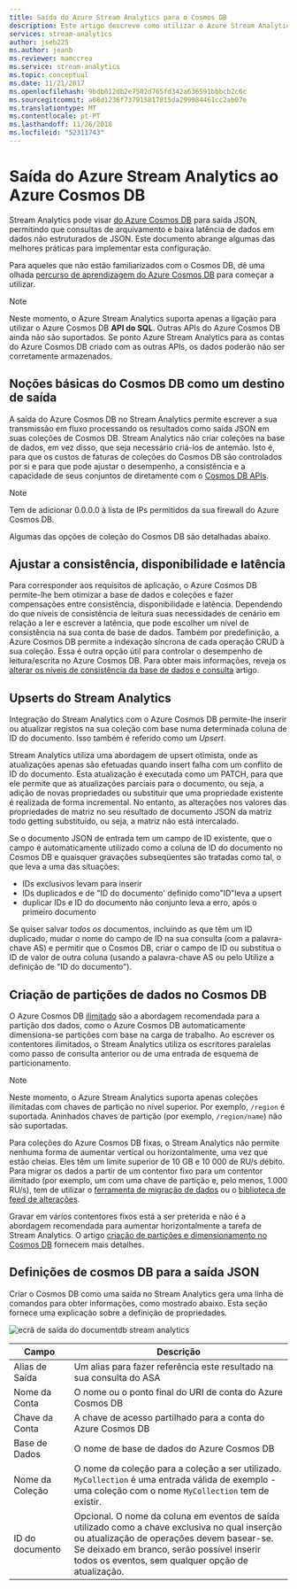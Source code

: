 ```yaml
---
title: Saída do Azure Stream Analytics para o Cosmos DB
description: Este artigo descreve como utilizar o Azure Stream Analytics para guardar a saída para o Azure Cosmos DB para a saída JSON, para o arquivo de dados e consultas de baixa latência nos dados não estruturados de JSON.
services: stream-analytics
author: jseb225
ms.author: jeanb
ms.reviewer: mamccrea
ms.service: stream-analytics
ms.topic: conceptual
ms.date: 11/21/2017
ms.openlocfilehash: 9bdb012db2e7502d765fd342a636591bbbcb2c6c
ms.sourcegitcommit: a08d1236f737915817815da299984461cc2ab07e
ms.translationtype: MT
ms.contentlocale: pt-PT
ms.lasthandoff: 11/26/2018
ms.locfileid: "52311743"
---
```

# <a name="azure-stream-analytics-output-to-azure-cosmos-db"></a>Saída do Azure Stream Analytics ao Azure Cosmos DB  
Stream Analytics pode visar [do Azure Cosmos DB](https://azure.microsoft.com/services/documentdb/) para saída JSON, permitindo que consultas de arquivamento e baixa latência de dados em dados não estruturados de JSON. Este documento abrange algumas das melhores práticas para implementar esta configuração.

Para aqueles que não estão familiarizados com o Cosmos DB, dê uma olhada [percurso de aprendizagem do Azure Cosmos DB](https://azure.microsoft.com/documentation/learning-paths/documentdb/) para começar a utilizar. 

> [!Note]
> Neste momento, o Azure Stream Analytics suporta apenas a ligação para utilizar o Azure Cosmos DB **API do SQL**.
> Outras APIs do Azure Cosmos DB ainda não são suportados. Se ponto Azure Stream Analytics para as contas do Azure Cosmos DB criado com as outras APIs, os dados poderão não ser corretamente armazenados. 

## <a name="basics-of-cosmos-db-as-an-output-target"></a>Noções básicas do Cosmos DB como um destino de saída
A saída do Azure Cosmos DB no Stream Analytics permite escrever a sua transmissão em fluxo processando os resultados como saída JSON em suas coleções de Cosmos DB. Stream Analytics não criar coleções na base de dados, em vez disso, que seja necessário criá-los de antemão. Isto é, para que os custos de faturas de coleções do Cosmos DB são controlados por si e para que pode ajustar o desempenho, a consistência e a capacidade de seus conjuntos de diretamente com o [Cosmos DB APIs](https://msdn.microsoft.com/library/azure/dn781481.aspx).

> [!Note]
> Tem de adicionar 0.0.0.0 à lista de IPs permitidos da sua firewall do Azure Cosmos DB.

Algumas das opções de coleção do Cosmos DB são detalhadas abaixo.

## <a name="tune-consistency-availability-and-latency"></a>Ajustar a consistência, disponibilidade e latência
Para corresponder aos requisitos de aplicação, o Azure Cosmos DB permite-lhe bem otimizar a base de dados e coleções e fazer compensações entre consistência, disponibilidade e latência. Dependendo do que níveis de consistência de leitura suas necessidades de cenário em relação a ler e escrever a latência, que pode escolher um nível de consistência na sua conta de base de dados. Também por predefinição, a Azure Cosmos DB permite a indexação síncrona de cada operação CRUD à sua coleção. Essa é outra opção útil para controlar o desempenho de leitura/escrita no Azure Cosmos DB. Para obter mais informações, reveja os [alterar os níveis de consistência da base de dados e consulta](../cosmos-db/consistency-levels.md) artigo.

## <a name="upserts-from-stream-analytics"></a>Upserts do Stream Analytics
Integração do Stream Analytics com o Azure Cosmos DB permite-lhe inserir ou atualizar registos na sua coleção com base numa determinada coluna de ID do documento. Isso também é referido como um *Upsert*.

Stream Analytics utiliza uma abordagem de upsert otimista, onde as atualizações apenas são efetuadas quando insert falha com um conflito de ID do documento. Esta atualização é executada como um PATCH, para que ele permite que as atualizações parciais para o documento, ou seja, a adição de novas propriedades ou substituir que uma propriedade existente é realizada de forma incremental. No entanto, as alterações nos valores das propriedades de matriz no seu resultado de documento JSON da matriz todo getting substituído, ou seja, a matriz não está intercalado.

Se o documento JSON de entrada tem um campo de ID existente, que o campo é automaticamente utilizado como a coluna de ID do documento no Cosmos DB e quaisquer gravações subseqüentes são tratadas como tal, o que leva a uma das situações:
- IDs exclusivos levam para inserir
- IDs duplicados e de "ID do documento' definido como"ID"leva a upsert
- duplicar IDs e ID do documento não conjunto leva a erro, após o primeiro documento

Se quiser salvar <i>todos os</i> documentos, incluindo as que têm um ID duplicado, mudar o nome do campo de ID na sua consulta (com a palavra-chave AS) e permitir que o Cosmos DB, criar o campo de ID ou substitua o ID de valor de outra coluna (usando a palavra-chave AS ou pelo Utilize a definição de "ID do documento").

## <a name="data-partitioning-in-cosmos-db"></a>Criação de partições de dados no Cosmos DB
O Azure Cosmos DB [ilimitado](../cosmos-db/partition-data.md) são a abordagem recomendada para a partição dos dados, como o Azure Cosmos DB automaticamente dimensiona-se partições com base na carga de trabalho. Ao escrever os contentores ilimitados, o Stream Analytics utiliza os escritores paralelas como passo de consulta anterior ou de uma entrada de esquema de particionamento.
> [!Note]
> Neste momento, o Azure Stream Analytics suporta apenas coleções ilimitadas com chaves de partição no nível superior. Por exemplo, `/region` é suportada. Aninhados chaves de partição (por exemplo, `/region/name`) não são suportadas. 

Para coleções do Azure Cosmos DB fixas, o Stream Analytics não permite nenhuma forma de aumentar vertical ou horizontalmente, uma vez que estão cheias. Eles têm um limite superior de 10 GB e 10 000 de RU/s débito.  Para migrar os dados a partir de um contentor fixo para um contentor ilimitado (por exemplo, um com uma chave de partição e, pelo menos, 1.000 RU/s), tem de utilizar o [ferramenta de migração de dados](../cosmos-db/import-data.md) ou o [biblioteca de feed de alterações](../cosmos-db/change-feed.md).

Gravar em vários contentores fixos está a ser preterida e não é a abordagem recomendada para aumentar horizontalmente a tarefa de Stream Analytics. O artigo [criação de partições e dimensionamento no Cosmos DB](../cosmos-db/sql-api-partition-data.md) fornecem mais detalhes.

## <a name="cosmos-db-settings-for-json-output"></a>Definições de cosmos DB para a saída JSON
Criar o Cosmos DB como uma saída no Stream Analytics gera uma linha de comandos para obter informações, como mostrado abaixo. Esta seção fornece uma explicação sobre a definição de propriedades.


![ecrã de saída do documentdb stream analytics](media/stream-analytics-documentdb-output/stream-analytics-documentdb-output-1.png)

Campo           | Descrição 
-------------   | -------------
Alias de Saída    | Um alias para fazer referência este resultado na sua consulta do ASA   
Nome da Conta    | O nome ou o ponto final do URI de conta do Azure Cosmos DB 
Chave da Conta     | A chave de acesso partilhado para a conta do Azure Cosmos DB
Base de Dados        | O nome de base de dados do Azure Cosmos DB
Nome da Coleção | O nome da coleção para a coleção a ser utilizado. `MyCollection` é uma entrada válida de exemplo - uma coleção com o nome `MyCollection` tem de existir.  
ID do documento     | Opcional. O nome da coluna em eventos de saída utilizado como a chave exclusiva no qual inserção ou atualização de operações devem basear-se. Se deixado em branco, serão possível inserir todos os eventos, sem qualquer opção de atualização.
